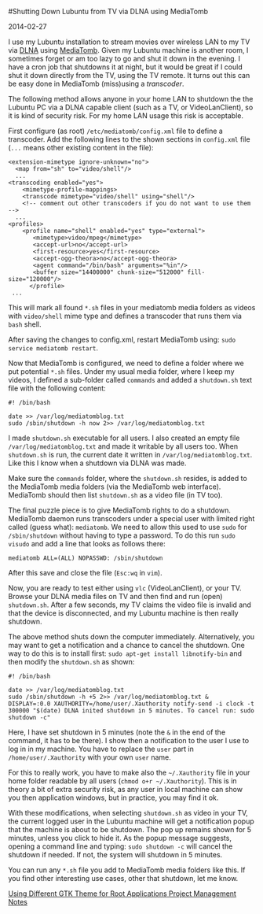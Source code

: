 #Shutting Down Lubuntu from TV via DLNA using MediaTomb

2014-02-27

<!--- tags: linux dlna -->

I use my Lubuntu installation to stream movies over wireless LAN to my TV via [DLNA](http://www.dlna.org/) using [MediaTomb](http://mediatomb.cc/). Given my Lubuntu machine is another room, I sometimes forget or am too lazy to go and shut it down in the evening. I have a cron job that shutdowns it at night, but it would be great if I could shut it down directly from the TV, using the TV remote. It turns out this can be easy done in MediaTomb (miss)using a *transcoder*.

The following method allows anyone in your home LAN to shutdown the the Lubuntu PC via a DLNA capable client (such as a TV, or VideoLanClient), so it is kind of security risk. For my home LAN usage this risk is acceptable.

First configure (as root) `/etc/mediatomb/config.xml` file to define a transcoder. Add the following lines to the shown sections in `config.xml` file (`...` means other existing content in the file):

```
<extension-mimetype ignore-unknown="no">
  <map from="sh" to="video/shell"/>
  ...
<transcoding enabled="yes">
    <mimetype-profile-mappings>
    <transcode mimetype="video/shell" using="shell"/>  
    <!-- comment out other transcoders if you do not want to use them -->
  ...
<profiles> 
    <profile name="shell" enabled="yes" type="external">
       <mimetype>video/mpeg</mimetype>
       <accept-url>no</accept-url>
       <first-resource>yes</first-resource>
       <accept-ogg-theora>no</accept-ogg-theora>
       <agent command="/bin/bash" arguments="%in"/>
       <buffer size="14400000" chunk-size="512000" fill-size="120000"/>
      </profile>
 ...
```

This will mark all found `*.sh` files in your mediatomb media folders as videos with `video/shell` mime type and defines a transcoder that runs them via `bash` shell.


After saving the changes to config.xml, restart MediaTomb using: `sudo service mediatomb restart`.

Now that MediaTomb is configured, we need to define a folder where we put potential `*.sh` files. Under my usual media folder, where I keep my videos, I defined a sub-folder called `commands` and added a `shutdown.sh` text file with the following content:

```
#! /bin/bash

date >> /var/log/mediatomblog.txt
sudo /sbin/shutdown -h now 2>> /var/log/mediatomblog.txt
```

I made `shutdown.sh` executable for all users. I also created an empty file `/var/log/mediatomblog.txt` and made it writable by all users too. When `shutdown.sh` is run, the current date it written in `/var/log/mediatomblog.txt`. Like this I know when a shutdown via DLNA was made.

Make sure the `commands` folder, where the `shutdown.sh` resides, is added to the MediaTomb media folders (via the MediaTomb web interface). MediaTomb should then list `shutdown.sh` as a video file (in TV too).

The final puzzle piece is to give MediaTomb rights to do a shutdown. MediaTomb daemon runs transcoders under a special user with limited right called (guess what): `mediatomb`. We need to allow this used to use `sudo` for `/sbin/shutdown` without having to type a password. To do this run `sudo visudo` and add a line that looks as follows there:

```
mediatomb ALL=(ALL) NOPASSWD: /sbin/shutdown
```

After this save and close the file (`Esc:wq` in `vim`).

Now, you are ready to test either using `vlc` (VideoLanClient), or your TV. Browse your DLNA media files on TV and then find and run (open) `shutdown.sh`. After a few seconds, my TV claims the video file is invalid and that the device is disconnected, and my Lubuntu machine is then really shutdown.

The above method shuts down the computer immediately. Alternatively, you may want to get a notification and a chance to cancel the shutdown. One way to do this is to install first: `sudo apt-get install libnotify-bin` and then modify the `shutdown.sh` as shown:

```
#! /bin/bash

date >> /var/log/mediatomblog.txt
sudo /sbin/shutdown -h +5 2>> /var/log/mediatomblog.txt &
DISPLAY=:0.0 XAUTHORITY=/home/user/.Xauthority notify-send -i clock -t 300000 "$(date) DLNA inited shutdown in 5 minutes. To cancel run: sudo shutdown -c"
```

Here, I have set shutdown in 5 minutes (note the `&` in the end of the command, it has to be there). I show then a notification to the user I use to log in in my machine. You have to replace the `user` part in `/home/user/.Xauthority` with your own `user` name.

For this to really work, you have to make also the `~/.Xauthority` file in your home folder readable by all users (`chmod o+r ~/.Xauthority`). This is in theory a bit of extra security risk, as any user in local machine can show you then application windows, but in practice, you may find it ok.


With these modifications, when selecting `shutdown.sh` as video in your TV, the current logged user in the Lubuntu machine will get a notification popup that the machine is about to be shutdown. The pop up remains shown for 5 minutes, unless you click to hide it. As the popup message suggests, opening a command line and typing: `sudo shutdown -c` will cancel the shutdown if needed. If not, the system will shutdown in 5 minutes.

You can run any `*.sh` file you add to MediaTomb media folders like this. If you find other interesting use cases, other that shutdown, let me know.

<ins class='nfooter'><a rel='prev' id='fprev' href='#blog/2014/2014-03-16-Using-Different-GTK-Theme-for-Root-Applications.md'>Using Different GTK Theme for Root Applications</a> <a rel='next' id='fnext' href='#blog/2014/2014-02-25-Project-Management-Notes.md'>Project Management Notes</a></ins>
